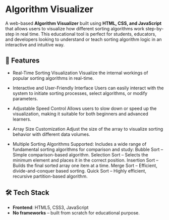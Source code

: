 #  Algorithm Visualizer

A web-based **Algorithm Visualizer** built using **HTML, CSS, and JavaScript** that allows users to visualize how different sorting algorithms work step-by-step in real time. This educational tool is perfect for students, educators, and developers looking to understand or teach sorting algorithm logic in an interactive and intuitive way.

## 🚀 Features

-  Real-Time Sorting Visualization
      Visualize the internal workings of popular sorting algorithms in real-time.    
-  Interactive and User-Friendly Interface
      Users can easily interact with the system to initiate sorting processes, select algorithms, or modify parameters.  
-  Adjustable Speed Control
      Allows users to slow down or speed up the visualization, making it suitable for both beginners and advanced learners.
-  Array Size Customization
      Adjust the size of the array to visualize sorting behavior with different data volumes.
    
-  Multiple Sorting Algorithms Supported:
      Includes a wide range of fundamental sorting algorithms for comparison and study:
        Bubble Sort – Simple comparison-based algorithm.
        Selection Sort – Selects the minimum element and places it in the correct position.
        Insertion Sort – Builds the final sorted array one item at a time.
        Merge Sort – Efficient, divide-and-conquer based sorting.
        Quick Sort – Highly efficient, recursive partition-based algorithm.

## 🛠 Tech Stack

- **Frontend**: HTML5, CSS3, JavaScript  
- **No frameworks** – built from scratch for educational purpose.
